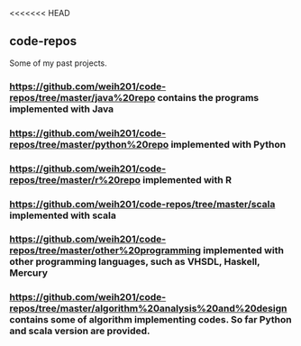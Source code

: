 <<<<<<< HEAD
## code-repos
Some of my past projects. 

### https://github.com/weih201/code-repos/tree/master/java%20repo contains the programs implemented with Java
###	https://github.com/weih201/code-repos/tree/master/python%20repo  implemented with Python
###	https://github.com/weih201/code-repos/tree/master/r%20repo  implemented with R
###	https://github.com/weih201/code-repos/tree/master/scala  implemented with scala
###	https://github.com/weih201/code-repos/tree/master/other%20programming implemented with other programming languages, such as VHSDL, Haskell, Mercury
###	https://github.com/weih201/code-repos/tree/master/algorithm%20analysis%20and%20design contains some of algorithm implementing codes. So far Python and scala version are provided.
